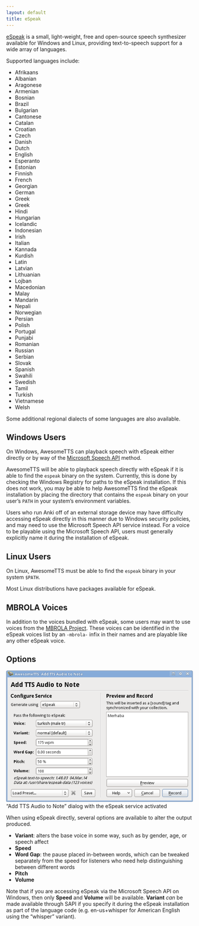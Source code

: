 ```yaml
---
layout: default
title: eSpeak
---
```


[eSpeak](http://espeak.sourceforge.net) is a small, light-weight, free and open-source speech synthesizer available for Windows and Linux, providing text-to-speech support for a wide array of languages.

Supported languages include:

* Afrikaans
* Albanian
* Aragonese
* Armenian
* Bosnian
* Brazil
* Bulgarian
* Cantonese
* Catalan
* Croatian
* Czech
* Danish
* Dutch
* English
* Esperanto
* Estonian
* Finnish
* French
* Georgian
* German
* Greek
* Greek
* Hindi
* Hungarian
* Icelandic
* Indonesian
* Irish
* Italian
* Kannada
* Kurdish
* Latin
* Latvian
* Lithuanian
* Lojban
* Macedonian
* Malay
* Mandarin
* Nepali
* Norwegian
* Persian
* Polish
* Portugal
* Punjabi
* Romanian
* Russian
* Serbian
* Slovak
* Spanish
* Swahili
* Swedish
* Tamil
* Turkish
* Vietnamese
* Welsh

Some additional regional dialects of some languages are also available.

## Windows Users

On Windows, AwesomeTTS can playback speech with eSpeak either directly or by way of the [Microsoft Speech API](/services/sapi5.html) method.

AwesomeTTS will be able to playback speech directly with eSpeak if it is able to find the `espeak` binary on the system. Currently, this is done by checking the Windows Registry for paths to the eSpeak installation. If this does not work, you may be able to help AwesomeTTS find the eSpeak installation by placing the directory that contains the `espeak` binary on your user&rsquo;s `PATH` in your system&rsquo;s environment variables.

Users who run Anki off of an external storage device may have difficulty accessing eSpeak directly in this manner due to Windows security policies, and may need to use the Microsoft Speech API service instead. For a voice to be playable using the Microsoft Speech API, users must generally explicitly name it during the installation of eSpeak.

## Linux Users

On Linux, AwesomeTTS must be able to find the `espeak` binary in your system `$PATH`.

Most Linux distributions have packages available for eSpeak.

## MBROLA Voices

In addition to the voices bundled with eSpeak, some users may want to use voices from the [MBROLA Project](http://tcts.fpms.ac.be/synthesis/mbrola.html). These voices can be identified in the eSpeak voices list by an `-mbrola-` infix in their names and are playable like any other eSpeak voice.

## Options
 ![AwesomeTTS note editor dialog with the eSpeak service activated](/assets/images/services.espeak.png) &ldquo;Add TTS Audio to Note&rdquo; dialog with the eSpeak service activated

When using eSpeak directly, several options are available to alter the output produced.

* **Variant**: alters the base voice in some way, such as by gender, age, or speech affect
* **Speed**
* **Word Gap**: the pause placed in-between words, which can be tweaked separately from the speed for listeners who need help distinguishing between different words
* **Pitch**
* **Volume**

Note that if you are accessing eSpeak via the Microsoft Speech API on Windows, then only **Speed** and **Volume** will be available. **Variant** _can_ be made available through SAPI if you specify it during the eSpeak installation as part of the language code (e.g. en-us+whisper for American English using the &ldquo;whisper&rdquo; variant).